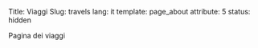 Title: Viaggi
Slug: travels
lang: it
template: page_about
attribute: 5
status: hidden

Pagina dei viaggi
